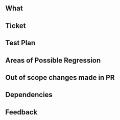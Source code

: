 ## What

<!-- Explain the implementation and architectural changes you're introducing with this PR. -->

## Ticket

<!-- Link to ticket for this feature or fix. -->

## Test Plan

<!-- Describe how your changes should be tested. -->

## Areas of Possible Regression

<!-- Features that may be impacted by these changes. -->

## Out of scope changes made in PR

<!-- Other bugs or features also included in this PR. -->

## Dependencies

<!-- Link to other PRs or tickets. -->

## Feedback

<!-- Mention the people or team you'd like to get feedback from. Explain the type of feedback you're looking for. -->
